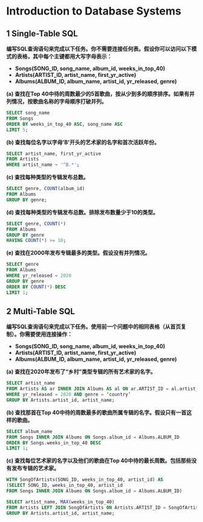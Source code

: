 #  Introduction to Database Systems



##  1 Single-Table SQL

**编写SQL查询语句来完成以下任务。你不需要连接任何表。假设你可以访问以下模式的表格，其中每个主键都用大写字母表示：**

- **Songs(SONG_ID, song_name, album_id, weeks_in_top_40)**
- **Artists(ARTIST_ID, artist_name, first_yr_active)**
- **Albums(ALBUM_ID, album_name, artist_id, yr_released, genre)**

**(a) 查找在Top 40中待的周数最少的5首歌曲，按从少到多的顺序排序。如果有并列情况，按歌曲名称的字母顺序打破并列。**

```sql
SELECT song_name
FROM Songs
ORDER BY weeks_in_top_40 ASC, song_name ASC
LIMIT 5;
```

**(b) 查找每位名字以字母'B'开头的艺术家的名字和首次活跃年份。**

```sql
SELECT artist_name, first_yr_active
FROM Artists
WHERE artist_name ~ '^B.*';
```

**(c) 查找每种类型的专辑发布总数。**

```sql
SELECT genre, COUNT(album_id)
FROM Albums
GROUP BY genre;
```

**(d) 查找每种类型的专辑发布总数。排除发布数量少于10的类型。**

```sql
SELECT genre, COUNT(*)
FROM Albums
GROUP BY genre
HAVING COUNT(*) >= 10;
```

**(e) 查找在2000年发布专辑最多的类型。假设没有并列情况。**

```sql
SELECT genre
FROM Albums
WHERE yr_released = 2020
GROUP BY genre
ORDER BY COUNT(*) DESC
LIMIT 1;
```



## 2 Multi-Table SQL

**编写SQL查询语句来完成以下任务。使用前一个问题中的相同表格（从首页复制）。你需要使用连接操作：**

- **Songs(SONG_ID, song_name, album_id, weeks_in_top_40)**
- **Artists(ARTIST_ID, artist_name, first_yr_active)**
- **Albums(ALBUM_ID, album_name, artist_id, yr_released, genre)**

**(a) 查找在2020年发布了“乡村”类型专辑的所有艺术家的名字。**

```sql
SELECT artist_name
FROM Artists AS ar INNER JOIN Albums AS al ON ar.ARTIST_ID = al.artist_id
WHERE yr_released = 2020 AND genre = ‘country’
GROUP BY Artists.artist_id, artist_name;
```

**(b) 查找那首在Top 40中待的周数最多的歌曲所属专辑的名字。假设只有一首这样的歌曲。**

```sql
SELECT album_name
FROM Songs INNER JOIN Albums ON Songs.album_id = Albums.ALBUM_ID
ORDER BY Songs.weeks_in_top_40 DESC
LIMIT 1;
```

**(c) 查找每位艺术家的名字以及他们的歌曲在Top 40中待的最长周数。包括那些没有发布专辑的艺术家。**

```sql
WITH SongOfArtists(SONG_ID, weeks_in_top_40, artist_id) AS
(SELECT SONG_ID, weeks_in_top_40, artist_id
FROM Songs INNER JOIN Albums ON Songs.album_id = Albums.ALBUM_ID)

SELECT artist_name, MAX(weeks_in_top_40)
FROM Artists LEFT JOIN SongOfArtists ON Artists.ARTIST_ID = SongOfArtists.artist_id
GROUP BY Artists.artist_id, artist_name;
```

